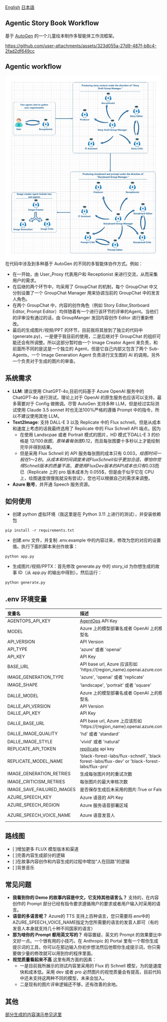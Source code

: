 [English](README.md)
[日本語](README.ja-jp.md)

## Agentic Story Book Workflow
基于 [AutoGen](https://microsoft.github.io/autogen/) 的一个儿童绘本制作多智能体工作流框架。

https://github.com/user-attachments/assets/323d055a-27d9-487f-b8c4-2fad2df649cc

## Agentic workflow
![MultiAgent](./images/MultiAgents.jpg)
在代码中涉及到多种基于 AutoGen 的不同的多智能体协作方式。例如：
- 在一开始，由 User_Proxy 代表用户和 Receptionist 来进行交流，从而采集用户的需求。
- 在后继的两个环节中，均采用了 GroupChat 的机制，每个 GroupChat 中又分别设置了一个 GroupChat Manager 用来协调当前的 GroupChat 中的发言人角色。
- 在两个 GroupChat 中，内容的创作角色（例如 Story Editor,Storboard Editor, Prompt Editor）均伴随着有一个进行该环节的评审的Agent。当他们的评审没有通过的话，由 GroupManger 发回内容创作 Editor 进行重新修改。
- 最后的生成图片/视频/PPT 的环节，目前我将其放到了独立的代码中(generate.py)，一是便于我目前的使用，二是后继对于 GroupChat 的组织可能还会有所调整。所以这部分暂时由一个 Image Creator Agent 来负责，和前面所不同的是这是一个独立的 Agent，但是它自己内部又包含了两个 Sub-Agents，一个 Image Generation Agent 负责进行文生图的 AI 的调用。另外一个负责对于生成的图片的审查。

## 系统需求
- **LLM**: 建议使用 ChatGPT-4o,目前代码基于 Azure OpenAI 服务中的 ChatGPT-4o 进行测试，理论上对于 OpenAI 的原生服务也应该可以支持，最多需要对于 Config 做微调。尽管 AutoGen 支持多种 LLM，但是经过实际测试使用 Claude 3.5 sonnet 时也无法100%严格的遵循 Prompt 中的指令，所以不建议使用其他 LLM。
- **Text2Image**: 支持 DALL-E 3 以及 Replicate 中的 Flux schnell。但是从成本和速度上考虑的话我最终选用了 Replicate 中的 Flux Schnell API 端点。因为
  - 在使用 Landscpae 或者 Portrait 模式的图片，HD 模式下DALL-E 3 的价格是 12$/100 张图，意味着每张图 0.12$，而且每张图要十多秒以上才能绘制完毕并得到结果。
  - 但是采用 Flux Schnell 的 API 服务每张图的成本只有 0.003$，绘图时间一般在 1 ～2 秒。从成本和时间调度来说 Flux Schnell 似乎更加合适，哪怕你觉得 Schnell 版本的质量不高，要使用 Flux Dev 版本的 API 成本也只有 0.03$而已（Replicate 上的 pro 版本成本为 0.055$，但是由于似乎它在 CPU 上，绘图速度很慢我就没有尝试），您也可以根据自己的需求来调整。
- **Azure 账号**，并开通 Speech 服务资源。

## 如何使用
- 创建 python 虚拟环境（我这里是在 Python 3.11 上进行的测试），并安装依赖包
```
pip install -r requirements.txt
```
- 创建.env 文件，并复制 .env.example 中的内容过来，修改为您的对应的设置值。执行下面的脚本来创作故事：
```
python app.py
```
- 生成图片/视频/PPTX：首先修改 generate.py 中的 story_id 为你想生成的故事 ID（从 app.py 的输出中得到）。然后运行：
```
python generate.py
```

## .env 环境变量
|变量名|描述 |默认值|
|:-----|:----|:-----:|
|AGENTOPS_API_KEY| [AgentOps](https://app.agentops.ai/) API Key| |
|MODEL|Azure 上的模型部署名或者 OpenAI 上的模型名 | |
|API_VERSION|API Version|'2024-06-01'|
|API_TYPE|'azure' 或者 'openai'|azure|
|API_KEY|API Key| |
|BASE_URL|API base url,  Azure 应该形如 'https://{region_name}.openai.azure.com/'||
|IMAGE_GENERATION_TYPE|'azure', 'openai' 或者 'replicate'||
|IMAGE_SHAPE|'landscape', 'portrait' 或者 'square'|landscape|
|DALLE_MODEL|Azure 上的模型部署名或者 OpenAI 上的模型名 | |
|DALLE_API_VERSION|API Version|'2024-06-01'|
|DALLE_API_KEY|API Key| |
|DALLE_BASE_URL|API base url, Azure 上应该形如 'https://{region_name}.openai.azure.com/'||
|DALLE_IMAGE_QUALITY|'hd' 或者 'standard'|'hd'|
|DALLE_IMAGE_STYLE|'vivid' 或者 'natural'|'vivid'|
|REPLICATE_API_TOKEN|[repilicate](https://replicate.com/) api key| |
|REPLICATE_MODEL_NAME| 'black-forest-labs/flux-schnell', 'black-forest-labs/flux-dev' or 'black-forest-labs/flux-pro'|'black-forest-labs/flux-schnell'|
|IMAGE_GENERATION_RETRIES|生成每张图片时的重试次数|3|
|IMAGE_CRITICISM_RETRIES|每张图片的最大审核次数|2|
|IMAGE_SAVE_FAILURED_IMAGES|是否保存生成后未采用的图片:True or False|False|
|AZURE_SPEECH_KEY|Azure 语音的 API Key||
|AZURE_SPEECH_REGION|Azure 服务语音部署区域||
|AZURE_SPEECH_VOICE_NAME|Azure 语音发音人|'zh-CN-XiaoxiaoMultilingualNeural'|


## 路线图
- [ ]增加更多 FLUX 模型版本和渠道
- [ ]完善内容生成部分的逻辑
- [ ]在故事内容创作和内容生成的过程中增加“人在回路”的逻辑
- [ ]背景音乐

## 常见问题
- **我看到你的 Demo 的故事内容是中文，它支持其他语言么？**
  支持的，在内容创作的 Prompt 部分已经有指令要求遵循用户的要求或者用户输入时采用的语言。
- **语音的多语言呢？**
  Azure的 TTS 支持上百种语言，您只需要将.env中的AZURE_SPEECH_VOICE_NAME指定为您所需要的语言的发音人即可（有的发音人本身就支持几十种不同国家的语言）
- **那为啥你的 Prompt 都用英文写的？**
  毋容置疑，英文的 Prompt 的效果要比中文好一点。一个很有用的小技巧，在 Anthropic 的 Portal 里有一个帮你生成提示词的工具，你可以在那边输入你初步想法然后他帮你生成提示词，你只需要做少量的修改就可以用到你的程序里面。
- **视觉质量看起来不高**
  这里有两方面的因素：
  - 一是目前我所展示的测试内容里采用的 Flux 的 Schnell 模型，为的是速度快和成本低。采用 dev 或者 pro 必然图片的视觉质量会有提高，目前代码中还未支持这两种不同的模型，未来会加入。
  - 二是现有的图片评审逻辑还不够，还有改善的余地。
  
## 其他
[部分生成的内容演示参见这里](DEMO-Results.md)
